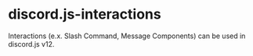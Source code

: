 # discord.js-interactions
Interactions (e.x. Slash Command, Message Components) can be used in discord.js v12.
